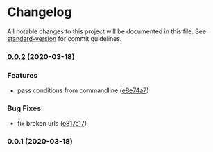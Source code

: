 # Changelog

All notable changes to this project will be documented in this file. See [standard-version](https://github.com/conventional-changelog/standard-version) for commit guidelines.

### [0.0.2](https://github.com/AlexZeitler/decision-table-markdown/compare/v0.0.1...v0.0.2) (2020-03-18)


### Features

* pass conditions from commandline ([e8e74a7](https://github.com/AlexZeitler/decision-table-markdown/commit/e8e74a74c08d3d6aa2586dce8a4f6a6f3de5217c))


### Bug Fixes

* fix broken urls ([e817c17](https://github.com/AlexZeitler/decision-table-markdown/commit/e817c17c8f1363b678eb4c01059d219a32bf87f3))

### 0.0.1 (2020-03-18)
